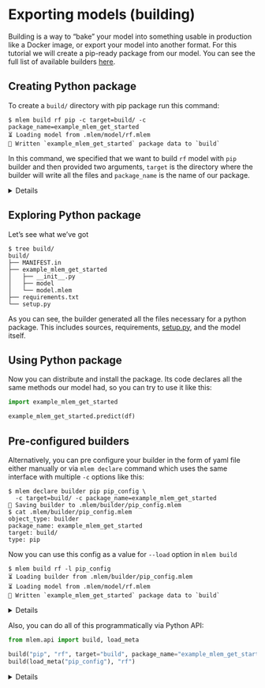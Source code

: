 # Exporting models (building)

Building is a way to “bake” your model into something usable in production like
a Docker image, or export your model into another format. For this tutorial we
will create a pip-ready package from our model. You can see the full list of
available builders [here](/doc/object-reference/mlem-abcs#builder).

## Creating Python package

To create a `build/` directory with pip package run this command:

```cli
$ mlem build rf pip -c target=build/ -c package_name=example_mlem_get_started
⏳️ Loading model from .mlem/model/rf.mlem
💼 Written `example_mlem_get_started` package data to `build`
```

In this command, we specified that we want to build `rf` model with `pip`
builder and then provided two arguments, `target` is the directory where the
builder will write all the files and `package_name` is the name of our package.

<details>

### ⚙️ About builders and arguments

There are more types of builders and each one has it’s own set of available
arguments. They are listed [here](/doc/object-reference/mlem-abcs#builder), but
for quick reference you can run `mlem types builder` for list of builders and
`mlem types builder pip` for list of available arguments

</details>

## Exploring Python package

Let’s see what we’ve got

```cli
$ tree build/
build/
├── MANIFEST.in
├── example_mlem_get_started
│   ├── __init__.py
│   ├── model
│   └── model.mlem
├── requirements.txt
└── setup.py
```

As you can see, the builder generated all the files necessary for a python
package. This includes sources, requirements,
[setup.py](https://docs.python.org/3/distutils/setupscript.html), and the model
itself.

## Using Python package

Now you can distribute and install the package. Its code declares all the same
methods our model had, so you can try to use it like this:

```py
import example_mlem_get_started

example_mlem_get_started.predict(df)
```

## Pre-configured builders

Alternatively, you can pre configure your builder in the form of yaml file
either manually or via `mlem declare` command which uses the same interface with
multiple `-c` options like this:

```cli
$ mlem declare builder pip pip_config \
  -c target=build/ -c package_name=example_mlem_get_started
💾 Saving builder to .mlem/builder/pip_config.mlem
$ cat .mlem/builder/pip_config.mlem
object_type: builder
package_name: example_mlem_get_started
target: build/
type: pip
```

Now you can use this config as a value for `--load` option in `mlem build`

```cli
$ mlem build rf -l pip_config
⏳️ Loading builder from .mlem/builder/pip_config.mlem
⏳️ Loading model from .mlem/model/rf.mlem
💼 Written `example_mlem_get_started` package data to `build`
```

<details>

### ⛳ [Add builder config](https://github.com/iterative/example-mlem-get-started/tree/4-pack)

```cli
$ git add .mlem/packager/pip_config.mlem
$ git commit -m "Add package config"
$ git diff 4-pack
```

</details>

Also, you can do all of this programmatically via Python API:

```py
from mlem.api import build, load_meta

build("pip", "rf", target="build", package_name="example_mlem_get_started")
build(load_meta("pip_config"), "rf")
```

<details>

### ⚙️ Remote builder config

Like every other MLEM object, builders can be read from remote repos. Try

`mlem build rf -l https://github.com/iterative/example-mlem-get-started/pip_config`

</details>
